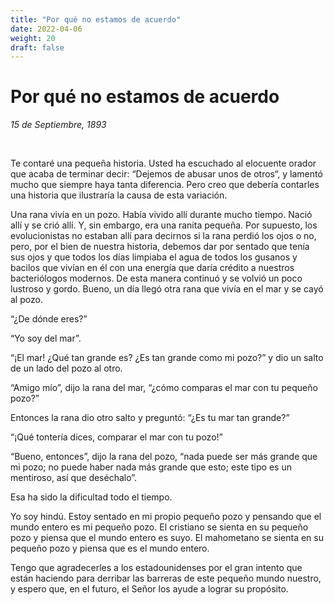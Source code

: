 ```yaml
---
title: "Por qué no estamos de acuerdo"
date: 2022-04-06
weight: 20
draft: false
---
```



# Por qué no estamos de acuerdo 
*15 de Septiembre, 1893*

<br/>

Te contaré una pequeña historia. Usted ha escuchado al elocuente orador que acaba de terminar decir: “Dejemos de abusar unos de otros“, y lamentó mucho que siempre haya tanta diferencia. Pero creo que debería contarles una historia que ilustraría la causa de esta variación.

Una rana vivía en un pozo. Había vivido allí durante mucho tiempo. Nació allí y se crió allí. Y, sin embargo, era una ranita pequeña. Por supuesto, los evolucionistas no estaban allí para decirnos si la rana perdió los ojos o no, pero, por el bien de nuestra historia, debemos dar por sentado que tenía sus ojos y que todos los días limpiaba el agua de todos los gusanos y bacilos que vivían en él con una energía que daría crédito a nuestros bacteriólogos modernos. De esta manera continuó y se volvió un poco lustroso y gordo. Bueno, un día llegó otra rana que vivía en el mar y se cayó al pozo.

“¿De dónde eres?”

“Yo soy del mar”.

“¡El mar! ¿Qué tan grande es? ¿Es tan grande como mi pozo?” y dio un salto de un lado del pozo al otro.

“Amigo mío”, dijo la rana del mar, “¿cómo comparas el mar con tu pequeño pozo?”

Entonces la rana dio otro salto y preguntó: “¿Es tu mar tan grande?”

“¡Qué tontería dices, comparar el mar con tu pozo!”

“Bueno, entonces”, dijo la rana del pozo, “nada puede ser más grande que mi pozo; no puede haber nada más grande que esto; este tipo es un mentiroso, así que deséchalo”.

Esa ha sido la dificultad todo el tiempo.

Yo soy hindú. Estoy sentado en mi propio pequeño pozo y pensando que el mundo entero es mi pequeño pozo. El cristiano se sienta en su pequeño pozo y piensa que el mundo entero es suyo. El mahometano se sienta en su pequeño pozo y piensa que es el mundo entero.

Tengo que agradecerles a los estadounidenses por el gran intento que están haciendo para derribar las barreras de este pequeño mundo nuestro, y espero que, en el futuro, el Señor los ayude a lograr su propósito.
